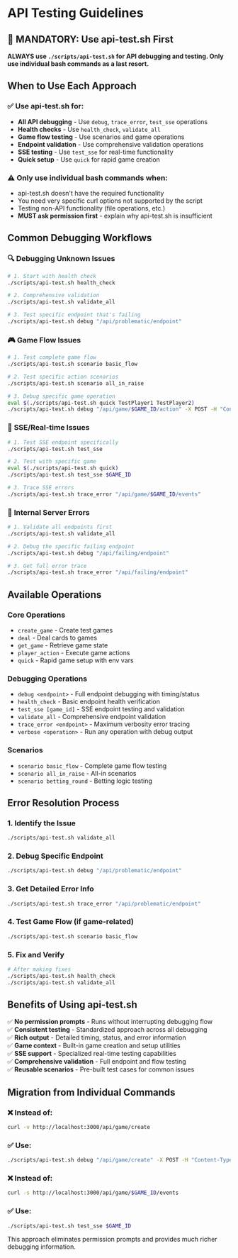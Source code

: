 # API Testing Guidelines

## 🎯 **MANDATORY: Use api-test.sh First**

**ALWAYS use `./scripts/api-test.sh` for API debugging and testing. Only use individual bash commands as a last resort.**

## When to Use Each Approach

### ✅ **Use api-test.sh for:**
- **All API debugging** - Use `debug`, `trace_error`, `test_sse` operations
- **Health checks** - Use `health_check`, `validate_all`  
- **Game flow testing** - Use scenarios and game operations
- **Endpoint validation** - Use comprehensive validation operations
- **SSE testing** - Use `test_sse` for real-time functionality
- **Quick setup** - Use `quick` for rapid game creation

### ⚠️ **Only use individual bash commands when:**
- api-test.sh doesn't have the required functionality
- You need very specific curl options not supported by the script
- Testing non-API functionality (file operations, etc.)
- **MUST ask permission first** - explain why api-test.sh is insufficient

## Common Debugging Workflows

### 🔍 **Debugging Unknown Issues**
```bash
# 1. Start with health check
./scripts/api-test.sh health_check

# 2. Comprehensive validation
./scripts/api-test.sh validate_all

# 3. Test specific endpoint that's failing
./scripts/api-test.sh debug "/api/problematic/endpoint"
```

### 🎮 **Game Flow Issues**
```bash
# 1. Test complete game flow
./scripts/api-test.sh scenario basic_flow

# 2. Test specific action scenarios
./scripts/api-test.sh scenario all_in_raise

# 3. Debug specific game operation
eval $(./scripts/api-test.sh quick TestPlayer1 TestPlayer2)
./scripts/api-test.sh debug "/api/game/$GAME_ID/action" -X POST -H "Content-Type: application/json" -d '{"playerId":"'$PLAYER1_ID'","action":"call"}'
```

### 🔄 **SSE/Real-time Issues**
```bash
# 1. Test SSE endpoint specifically
./scripts/api-test.sh test_sse

# 2. Test with specific game
eval $(./scripts/api-test.sh quick)
./scripts/api-test.sh test_sse $GAME_ID

# 3. Trace SSE errors
./scripts/api-test.sh trace_error "/api/game/$GAME_ID/events"
```

### 🚨 **Internal Server Errors**
```bash
# 1. Validate all endpoints first
./scripts/api-test.sh validate_all

# 2. Debug the specific failing endpoint
./scripts/api-test.sh debug "/api/failing/endpoint"

# 3. Get full error trace
./scripts/api-test.sh trace_error "/api/failing/endpoint"
```

## Available Operations

### **Core Operations**
- `create_game` - Create test games
- `deal` - Deal cards to games  
- `get_game` - Retrieve game state
- `player_action` - Execute game actions
- `quick` - Rapid game setup with env vars

### **Debugging Operations**
- `debug <endpoint>` - Full endpoint debugging with timing/status
- `health_check` - Basic endpoint health verification
- `test_sse [game_id]` - SSE endpoint testing and validation
- `validate_all` - Comprehensive endpoint validation
- `trace_error <endpoint>` - Maximum verbosity error tracing
- `verbose <operation>` - Run any operation with debug output

### **Scenarios**
- `scenario basic_flow` - Complete game flow testing
- `scenario all_in_raise` - All-in scenarios
- `scenario betting_round` - Betting logic testing

## Error Resolution Process

### 1. **Identify the Issue**
```bash
./scripts/api-test.sh validate_all
```

### 2. **Debug Specific Endpoint**
```bash
./scripts/api-test.sh debug "/api/problematic/endpoint"
```

### 3. **Get Detailed Error Info**
```bash
./scripts/api-test.sh trace_error "/api/problematic/endpoint"
```

### 4. **Test Game Flow (if game-related)**
```bash
./scripts/api-test.sh scenario basic_flow
```

### 5. **Fix and Verify**
```bash
# After making fixes
./scripts/api-test.sh health_check
./scripts/api-test.sh validate_all
```

## Benefits of Using api-test.sh

✅ **No permission prompts** - Runs without interrupting debugging flow  
✅ **Consistent testing** - Standardized approach across all debugging  
✅ **Rich output** - Detailed timing, status, and error information  
✅ **Game context** - Built-in game creation and setup utilities  
✅ **SSE support** - Specialized real-time testing capabilities  
✅ **Comprehensive validation** - Full endpoint and flow testing  
✅ **Reusable scenarios** - Pre-built test cases for common issues  

## Migration from Individual Commands

### ❌ **Instead of:**
```bash
curl -v http://localhost:3000/api/game/create
```

### ✅ **Use:**
```bash
./scripts/api-test.sh debug "/api/game/create" -X POST -H "Content-Type: application/json" -d '{"playerNames":["Test1","Test2"]}'
```

### ❌ **Instead of:**
```bash
curl -s http://localhost:3000/api/game/$GAME_ID/events
```

### ✅ **Use:**
```bash
./scripts/api-test.sh test_sse $GAME_ID
```

This approach eliminates permission prompts and provides much richer debugging information.